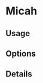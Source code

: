<script setup lang="ts">
import StylePreview from "@theme/components/StylePreview.vue";
import StyleInfo from "@theme/components/StyleInfo.vue";
import StyleDescription from "@theme/components/StyleDescription.vue";
import StyleUsage from "@theme/components/StyleUsage.vue";
import StyleOptions from "@theme/components/StyleOptions.vue";
</script>

# Micah

<StylePreview styleName="micah" />

<StyleDescription styleName="micah" />

## Usage

<StyleUsage styleName="micah" />

## Options

<StyleOptions styleName="micah" />

## Details

<StyleInfo styleName="micah" />
